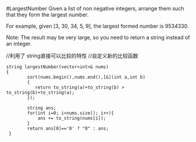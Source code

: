 #LargestNumber
Given a list of non negative integers, arrange them such that they form the largest number.

For example, given [3, 30, 34, 5, 9], the largest formed number is 9534330.

Note: The result may be very large, so you need to return a string instead of an integer.




//利用了 string直接可以比较的特性
//自定义新的比较函数

```
string largestNumber(vector<int>& nums)
{
        sort(nums.begin(),nums.end(),[&](int a,int b)
        {
           return to_string(a)+to_string(b) > to_string(b)+to_string(a); 
        });
        
        string ans;
        for(int i=0; i<nums.size(); i++){
            ans += to_string(nums[i]);
        }
        return ans[0]=='0' ? "0" : ans;
 }
```